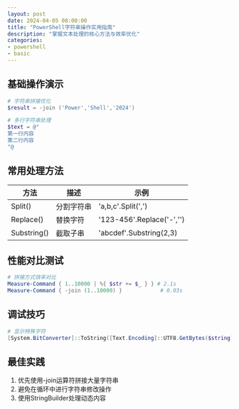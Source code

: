 ```yaml
---
layout: post
date: 2024-04-05 08:00:00
title: "PowerShell字符串操作实用指南"
description: "掌握文本处理的核心方法与效率优化"
categories:
- powershell
- basic
---
```


## 基础操作演示
```powershell
# 字符串拼接优化
$result = -join ('Power','Shell','2024')

# 多行字符串处理
$text = @"
第一行内容
第二行内容
"@
```

## 常用处理方法
| 方法         | 描述                | 示例                     |
|--------------|---------------------|--------------------------|
| Split()      | 分割字符串          | 'a,b,c'.Split(',')       |
| Replace()    | 替换字符            | '123-456'.Replace('-','') |
| Substring()  | 截取子串            | 'abcdef'.Substring(2,3)   |

## 性能对比测试
```powershell
# 拼接方式效率对比
Measure-Command { 1..10000 | %{ $str += $_ } } # 2.1s
Measure-Command { -join (1..10000) }            # 0.03s
```

## 调试技巧
```powershell
# 显示特殊字符
[System.BitConverter]::ToString([Text.Encoding]::UTF8.GetBytes($string))
```

## 最佳实践
1. 优先使用-join运算符拼接大量字符串
2. 避免在循环中进行字符串修改操作
3. 使用StringBuilder处理动态内容